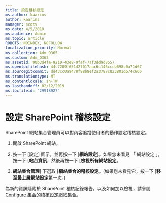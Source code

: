 ```yaml
---
title: 設定稽核設定
ms.author: kaarins
author: kaarins
manager: scotv
ms.date: 4/5/2018
ms.audience: Admin
ms.topic: article
ROBOTS: NOINDEX, NOFOLLOW
localization_priority: Normal
ms.collection: Adm_O365
ms.custom: Adm_O365
ms.assetid: 98b3d4fa-9210-43e8-9faf-7af3dd9d8557
ms.openlocfilehash: 44c7209f651427017aac6c146cccb698c0a71d67
ms.sourcegitcommit: dd43cc0a9470f98b8ef2a3787c823801d674c666
ms.translationtype: MT
ms.contentlocale: zh-TW
ms.lasthandoff: 02/12/2019
ms.locfileid: "29918927"
---
```

# <a name="configure-sharepoint-audit-settings"></a>設定 SharePoint 稽核設定

SharePoint 網站集合管理員可以對內容追蹤使用者的動作設定稽核設定。
  
1. 開啟 SharePoint 網站。
    
2. 按一下 [設定] 圖示，並再按一下 [**網站設定**]。如果您未看見 「 網站設定 」，按一下 [**站台資訊**，然後再按一下 [**檢視所有網站設定**。
    
3. **網站集合管理**] 下選取 [**網站集合的稽核設定**。(如果您未看見它，按一下 [**移至最上層網站設定**第一次。) 
    
為新的資訊隨附於 SharePoint 稽核記錄報告，以及如何加以檢視，請參閱[Configure 集合的稽核設定網站集合](https://go.microsoft.com/fwlink/?linkid=404050)。
  

